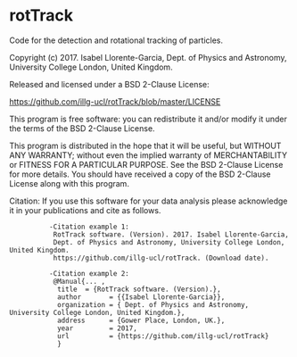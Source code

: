 # rotTrack
Code for the detection and rotational tracking of particles.

Copyright (c) 2017. Isabel Llorente-Garcia, Dept. of Physics and Astronomy, University College London, United Kingdom.

Released and licensed under a BSD 2-Clause License:

https://github.com/illg-ucl/rotTrack/blob/master/LICENSE

This program is free software: you can redistribute it and/or modify
it under the terms of the BSD 2-Clause License.

This program is distributed in the hope that it will be useful,
but WITHOUT ANY WARRANTY; without even the implied warranty of
MERCHANTABILITY or FITNESS FOR A PARTICULAR PURPOSE. See the
BSD 2-Clause License for more details. You should have received 
a copy of the BSD 2-Clause License along with this program. 

Citation: If you use this software for your data analysis please acknowledge 
          it in your publications and cite as follows.
          
              -Citation example 1: 
               RotTrack software. (Version). 2017. Isabel Llorente-Garcia, 
               Dept. of Physics and Astronomy, University College London, United Kingdom.
               https://github.com/illg-ucl/rotTrack. (Download date).
               
              -Citation example 2:
               @Manual{... ,
                title  = {RotTrack software. (Version).},
                author       = {{Isabel Llorente-Garcia}},
                organization = { Dept. of Physics and Astronomy, University College London, United Kingdom.},
                address      = {Gower Place, London, UK.},
                year         = 2017,
                url          = {https://github.com/illg-ucl/rotTrack}
                }
